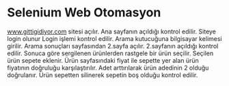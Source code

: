 # Selenium Web Otomasyon

www.gittigidiyor.com sitesi açılır.
Ana sayfanın açıldığı kontrol edilir. Siteye login olunur
Login işlemi kontrol edilir.
Arama kutucuğuna bilgisayar kelimesi girilir.
Arama sonuçları sayfasından 2.sayfa açılır.
2.sayfanın açıldığı kontrol edilir.
Sonuca göre sergilenen ürünlerden rastgele bir ürün seçilir.
Seçilen ürün sepete eklenir.
Ürün sayfasındaki fiyat ile sepette yer alan ürün fiyatının doğruluğu karşılaştırılır.
Adet arttırılarak ürün adedinin 2 olduğu doğrulanır.
Ürün sepetten silinerek sepetin boş olduğu kontrol edilir.
